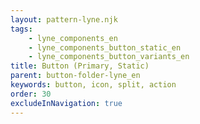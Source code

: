 ```yaml
---
layout: pattern-lyne.njk
tags: 
    - lyne_components_en
    - lyne_components_button_static_en
    - lyne_components_button_variants_en
title: Button (Primary, Static)
parent: button-folder-lyne_en
keywords: button, icon, split, action
order: 30
excludeInNavigation: true
---
```

